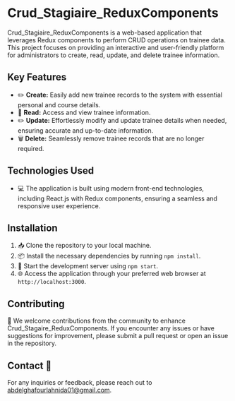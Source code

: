 # Crud_Stagiaire_ReduxComponents

Crud_Stagiaire_ReduxComponents is a web-based application that leverages Redux components to perform CRUD operations on trainee data. This project focuses on providing an interactive and user-friendly platform for administrators to create, read, update, and delete trainee information.

## Key Features

- ✏️ **Create:** Easily add new trainee records to the system with essential personal and course details.
- 📖 **Read:** Access and view trainee information.
- ✏️ **Update:** Effortlessly modify and update trainee details when needed, ensuring accurate and up-to-date information.
- 🗑️ **Delete:** Seamlessly remove trainee records that are no longer required.

## Technologies Used

- 💻 The application is built using modern front-end technologies, including React.js with Redux components, ensuring a seamless and responsive user experience.

## Installation

1. 📥 Clone the repository to your local machine.
2. 📦 Install the necessary dependencies by running `npm install`.
5. 🚀 Start the development server using `npm start`.
6. 🌐 Access the application through your preferred web browser at `http://localhost:3000`.

## Contributing

🤝 We welcome contributions from the community to enhance Crud_Stagaire_ReduxComponents. If you encounter any issues or have suggestions for improvement, please submit a pull request or open an issue in the repository.

## Contact 📧

For any inquiries or feedback, please reach out to abdelghafourlahnida01@gmail.com.
